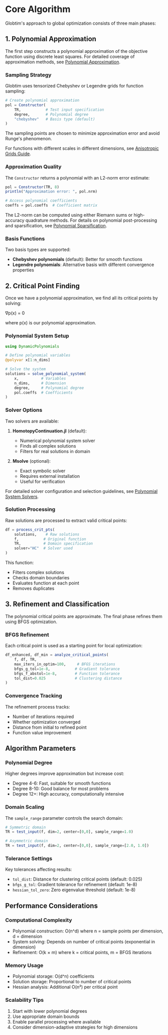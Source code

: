 # Core Algorithm

Globtim's approach to global optimization consists of three main phases:

## 1. Polynomial Approximation

The first step constructs a polynomial approximation of the objective function using discrete least squares. For detailed coverage of approximation methods, see [Polynomial Approximation](polynomial_approximation.md).

### Sampling Strategy

Globtim uses tensorized Chebyshev or Legendre grids for function sampling:

```julia
# Create polynomial approximation
pol = Constructor(
    TR,           # Test input specification
    degree,       # Polynomial degree
    "chebyshev"   # Basis type (default)
)
```

The sampling points are chosen to minimize approximation error and avoid Runge's phenomenon.

For functions with different scales in different dimensions, see [Anisotropic Grids Guide](anisotropic_grids_guide.md).

### Approximation Quality

The `Constructor` returns a polynomial with an L2-norm error estimate:

```julia
pol = Constructor(TR, 8)
println("Approximation error: ", pol.nrm)

# Access polynomial coefficients
coeffs = pol.coeffs  # Coefficient matrix
```

The L2-norm can be computed using either Riemann sums or high-accuracy quadrature methods. For details on polynomial post-processing and sparsification, see [Polynomial Sparsification](sparsification.md).

### Basis Functions

Two basis types are supported:

- **Chebyshev polynomials** (default): Better for smooth functions
- **Legendre polynomials**: Alternative basis with different convergence properties

## 2. Critical Point Finding

Once we have a polynomial approximation, we find all its critical points by solving:

∇p(x) = 0

where p(x) is our polynomial approximation.

### Polynomial System Setup

```julia
using DynamicPolynomials

# Define polynomial variables
@polyvar x[1:n_dims]

# Solve the system
solutions = solve_polynomial_system(
    x,          # Variables
    n_dims,     # Dimension
    degree,     # Polynomial degree
    pol.coeffs  # Coefficients
)
```

### Solver Options

Two solvers are available:

1. **HomotopyContinuation.jl** (default):
   - Numerical polynomial system solver
   - Finds all complex solutions
   - Filters for real solutions in domain

2. **Msolve** (optional):
   - Exact symbolic solver
   - Requires external installation
   - Useful for verification

For detailed solver configuration and selection guidelines, see [Polynomial System Solvers](solvers.md).

### Solution Processing

Raw solutions are processed to extract valid critical points:

```julia
df = process_crit_pts(
    solutions,    # Raw solutions
    f,           # Original function
    TR,          # Domain specification
    solver="HC"  # Solver used
)
```

This function:
- Filters complex solutions
- Checks domain boundaries
- Evaluates function at each point
- Removes duplicates

## 3. Refinement and Classification

The polynomial critical points are approximate. The final phase refines them using BFGS optimization.

### BFGS Refinement

Each critical point is used as a starting point for local optimization:

```julia
df_enhanced, df_min = analyze_critical_points(
    f, df, TR,
    max_iters_in_optim=100,     # BFGS iterations
    bfgs_g_tol=1e-8,           # Gradient tolerance
    bfgs_f_abstol=1e-8,        # Function tolerance
    tol_dist=0.025             # Clustering distance
)
```

### Convergence Tracking

The refinement process tracks:
- Number of iterations required
- Whether optimization converged
- Distance from initial to refined point
- Function value improvement

## Algorithm Parameters

### Polynomial Degree

Higher degrees improve approximation but increase cost:
- Degree 4-6: Fast, suitable for smooth functions
- Degree 8-10: Good balance for most problems
- Degree 12+: High accuracy, computationally intensive

### Domain Scaling

The `sample_range` parameter controls the search domain:
```julia
# Symmetric domain
TR = test_input(f, dim=2, center=[0,0], sample_range=1.0)

# Asymmetric domain
TR = test_input(f, dim=2, center=[0,0], sample_range=[2.0, 1.0])
```

### Tolerance Settings

Key tolerances affecting results:
- `tol_dist`: Distance for clustering critical points (default: 0.025)
- `bfgs_g_tol`: Gradient tolerance for refinement (default: 1e-8)
- `hessian_tol_zero`: Zero eigenvalue threshold (default: 1e-8)

## Performance Considerations

### Computational Complexity

- Polynomial construction: O(n^d) where n = sample points per dimension, d = dimension
- System solving: Depends on number of critical points (exponential in dimension)
- Refinement: O(k × m) where k = critical points, m = BFGS iterations

### Memory Usage

- Polynomial storage: O(d^n) coefficients
- Solution storage: Proportional to number of critical points
- Hessian analysis: Additional O(n²) per critical point

### Scalability Tips

1. Start with lower polynomial degrees
2. Use appropriate domain bounds
3. Enable parallel processing where available
4. Consider dimension-adaptive strategies for high dimensions

